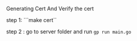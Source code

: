 Generating Cert And Verify the cert 

 step 1: ```make cert``
 
 step 2 : go to server folder and run ```gp run main.go```

